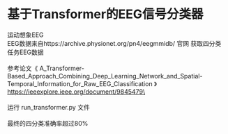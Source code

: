 # 基于Transformer的EEG信号分类器
运动想象EEG\
EEG数据来自https://archive.physionet.org/pn4/eegmmidb/   官网   获取四分类任务EEG数据\
\
参考论文《 A_Transformer-Based_Approach_Combining_Deep_Learning_Network_and_Spatial-Temporal_Information_for_Raw_EEG_Classification 》\
https://ieeexplore.ieee.org/document/9845479\
\
\
运行 run_transformer.py 文件 \
\
最终的四分类准确率超过80%
